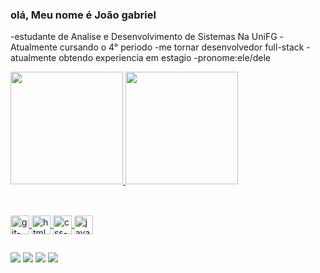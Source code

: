 ### olá, Meu nome é João gabriel

-estudante de Analise e Desenvolvimento de Sistemas Na UniFG
-Atualmente cursando o 4° periodo 
-me tornar desenvolvedor full-stack
-atualmente obtendo experiencia em estagio
-pronome:ele/dele
<div>
    <a href="http://github.com/joaogabrielmonte">
    <img height="180cm" src="https://github-readme-stats.vercel.app/api?username=joaogabrielmonte&show_icons=true&theme=black&include_all_commits=true&count_private=true"/>
    <img height="180cm" src="https://github-readme-stats.vercel.app/api/top-langs/?username=joaogabrielmonte&layout=compact&langs_count=16&theme=black"/>
</div>

##
<div style="display: inline_block"><br>      
 <img align="center" alt="git-gab" height="30" whidth="40" src="https://upload.wikimedia.org/wikipedia/commons/9/91/Octicons-mark-github.svg">
 <img align="center" alt="html-gab" height="30" whidth="40" src="https://cdn-icons-png.flaticon.com/256/1532/1532556.png">
 <img align="center" alt="css-gab" height="30" whidth="40" src="https://camo.githubusercontent.com/edc736634dd35b0f4008e2f7db456136b9fc0e1e7a4078bb72c7352b1bdf8a7e/68747470733a2f2f776f726c64766563746f726c6f676f2e636f6d2f6c6f676f732f6373732d332e737667">
 <img align="center" alt="javaScript-gab" height="30" whidth="40" src="https://logospng.org/wp-content/uploads/javascript.png">
</div>


##
<div>
 <a href="www.linkedin.com/in/joão-gabriel-monte-lemos-52a9081b2" target="_blank"><img src="https://img.shields.io/badge/LinkedIn-0077B5?style=for-the-badge&logo=linkedin&logoColor=white" target="_blank"></a>
 <a href="https://www.instagram.com/j_gabriel77i/" target="_blank"><img src="https://img.shields.io/badge/Instagram-E4405F?style=for-the-badge&logo=instagram&logoColor=white" target="_blank"></a>
 <a href="" target="_blank"><img src="https://img.shields.io/badge/Discord-7289DA?style=for-the-badge&logo=discord&logoColor=white" target="_blank"></a>
 <a href="joaogabrielmonteg41@gmail.com" target="_blank"><img src="https://img.shields.io/badge/Gmail-D14836?style=for-the-badge&logo=gmail&logoColor=white" target="_blank"></a>
</div>

